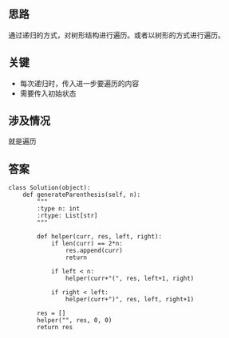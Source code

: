 ## 思路
通过递归的方式，对树形结构进行遍历。或者以树形的方式进行遍历。

## 关键
+ 每次递归时，传入进一步要遍历的内容
+ 需要传入初始状态

## 涉及情况
就是遍历

## 答案
```
class Solution(object):
    def generateParenthesis(self, n):
        """
        :type n: int
        :rtype: List[str]
        """
        
        def helper(curr, res, left, right):
            if len(curr) == 2*n:
                res.append(curr)
                return
            
            if left < n:
                helper(curr+"(", res, left+1, right)
            
            if right < left:
                helper(curr+")", res, left, right+1)
        
        res = []
        helper("", res, 0, 0)
        return res
```
